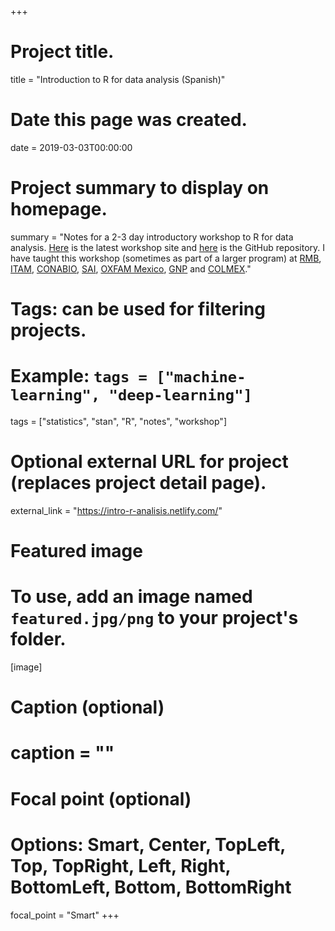 +++
# Project title.
title = "Introduction to R for data analysis (Spanish)"

# Date this page was created.
date = 2019-03-03T00:00:00

# Project summary to display on homepage.
summary = "Notes for a 2-3 day introductory workshop to R for data analysis. [Here](https://poder-tidyverse.netlify.app/) is the latest workshop site and [here](https://github.com/tereom/intro-r-analisis) is the GitHub repository. I have taught this workshop (sometimes as part of a larger program) at [RMB](https://www.redmexicanadebioinformatica.org/navegando-y-explotando-el-poder-del-tidyverse/), [ITAM](https://www.itam.mx), [CONABIO](https://www.gob.mx/conabio), [SAI](http://www.sai.com.mx), [OXFAM Mexico](https://www.oxfammexico.org), [GNP](https://www.gnp.com.mx) and [COLMEX](https://www.colmex.mx)."

# Tags: can be used for filtering projects.
# Example: `tags = ["machine-learning", "deep-learning"]`
tags = ["statistics", "stan", "R", "notes", "workshop"]

# Optional external URL for project (replaces project detail page).
external_link = "https://intro-r-analisis.netlify.com/"

# Featured image
# To use, add an image named `featured.jpg/png` to your project's folder. 
[image]
  # Caption (optional)
  # caption = ""

  # Focal point (optional)
  # Options: Smart, Center, TopLeft, Top, TopRight, Left, Right, BottomLeft, Bottom, BottomRight
  focal_point = "Smart"
+++
